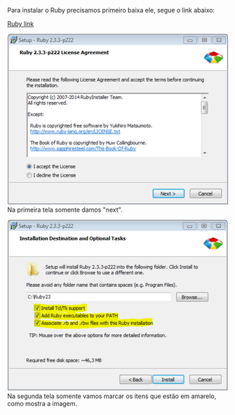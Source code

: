 
Para instalar o Ruby precisamos primeiro baixa ele, segue o link abaixo:

[Ruby link](https://dl.bintray.com/oneclick/rubyinstaller/rubyinstaller-2.3.3.exe)

![Ruby Agreement](https://github.com/reinaldorossetti/ProjetoModeloWatir/blob/master/imgs/ruby01.PNG)<br>
Na primeira tela somente damos "next".

![Ruby Agreement](https://github.com/reinaldorossetti/ProjetoModeloWatir/blob/master/imgs/ruby02.PNG)<br>
Na segunda tela somente vamos marcar os itens que estão em amarelo, como mostra a imagem.
